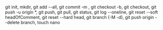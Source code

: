 git init,  mkdir, git add --all, git commit -m , git checkout -b, git checkout, git push -u origin *, git push, git pull, git status, git log --oneline, git reset --soft headOfComment, git reset --hard head, git branch (-M -d), git push origin --delete branch, touch nano   
